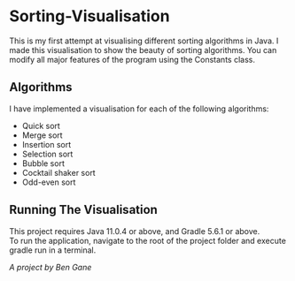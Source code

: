 # Sorting-Visualisation
This is my first attempt at visualising different sorting algorithms in Java. I made this visualisation to show the beauty of sorting algorithms. You can modify all major features of the program using the Constants class.

## Algorithms 
I have implemented a visualisation for each of the following algorithms:
* Quick sort
* Merge sort
* Insertion sort
* Selection sort
* Bubble sort
* Cocktail shaker sort
* Odd-even sort

## Running The Visualisation
This project requires Java 11.0.4 or above, and Gradle 5.6.1 or above.<br>
To run the application, navigate to the root of the project folder and
execute gradle run in a terminal.<br>

*A project by Ben Gane*
